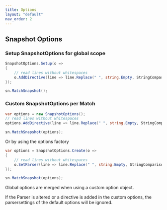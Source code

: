 ```yaml
---
title: Options
layout: "default"
nav_order: 2
---
```

## Snapshot Options

### Setup SnapshotOptions for global scope
```csharp
SnapshotOptions.Setup(o =>
{
    // read lines without whitespaces
    o.AddDirective(line => line.Replace(" ", string.Empty, StringComparison.OrdinalIgnoreCase));
});

sn.MatchSnapshot();
```

### Custom SnapshotOptions per Match
```csharp
var options = new SnapshotOptions();
// read lines without whitespaces
options.AddDirective(line => line.Replace(" ", string.Empty, StringComparison.OrdinalIgnoreCase));

sn.MatchSnapshot(options);
```

Or by using the options factory
```csharp
var options = SnapshotOptions.Create(o =>
{
    // read lines without whitespaces
    o.SetParser(line => line.Replace(" ", string.Empty, StringComparison.OrdinalIgnoreCase));
});

sn.MatchSnapshot(options);
```

Global options are merged when using a custom option object. 

If the Parser is altered or a directive is added in the custom options, the parsersettings of the default options will be ignored.